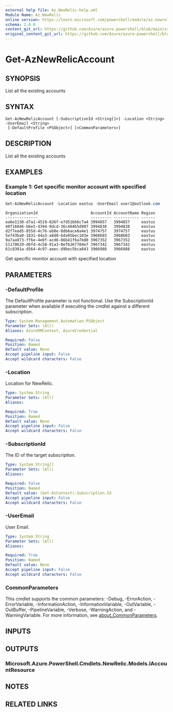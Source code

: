 ```yaml
---
external help file: Az.NewRelic-help.xml
Module Name: Az.NewRelic
online version: https://learn.microsoft.com/powershell/module/az.newrelic/get-aznewrelicaccount
schema: 2.0.0
content_git_url: https://github.com/Azure/azure-powershell/blob/main/src/NewRelic/NewRelic/help/Get-AzNewRelicAccount.md
original_content_git_url: https://github.com/Azure/azure-powershell/blob/main/src/NewRelic/NewRelic/help/Get-AzNewRelicAccount.md
---
```


# Get-AzNewRelicAccount

## SYNOPSIS
List all the existing accounts

## SYNTAX

```
Get-AzNewRelicAccount [-SubscriptionId <String[]>] -Location <String> -UserEmail <String>
 [-DefaultProfile <PSObject>] [<CommonParameters>]
```

## DESCRIPTION
List all the existing accounts

## EXAMPLES

### Example 1: Get specific monitor account with specified location
```powershell
Get-AzNewRelicAccount -Location eastus -UserEmail user1@outlook.com
```

```output
OrganizationId                       AccountId AccountName Region
--------------                       --------- ----------- ------
ea6e1130-d7a1-4519-826f-e7d51b66c7a4 3994857   3994857     eastus
40f16846-b6e5-4394-9dcd-36c484b5d907 3994838   3994838     eastus
d2f7ead5-855d-4c76-ab0e-8db6ace6a4e1 3974757   3974757     eastus
5ef43ba0-1831-44a3-a8d0-6da95bec103e 3968603   3968603     eastus
9a7aa973-ff6e-4e0f-acd6-86b41f6a7b80 3967352   3967352     eastus
51170629-d6fd-4c58-91a3-0efb267704e7 3967342   3967342     eastus
61c8301a-d564-4c97-aeec-d9bec5bca043 3966988   3966988     eastus
```

Get specific monitor account with specified location

## PARAMETERS

### -DefaultProfile
The DefaultProfile parameter is not functional.
Use the SubscriptionId parameter when available if executing the cmdlet against a different subscription.

```yaml
Type: System.Management.Automation.PSObject
Parameter Sets: (All)
Aliases: AzureRMContext, AzureCredential

Required: False
Position: Named
Default value: None
Accept pipeline input: False
Accept wildcard characters: False
```

### -Location
Location for NewRelic.

```yaml
Type: System.String
Parameter Sets: (All)
Aliases:

Required: True
Position: Named
Default value: None
Accept pipeline input: False
Accept wildcard characters: False
```

### -SubscriptionId
The ID of the target subscription.

```yaml
Type: System.String[]
Parameter Sets: (All)
Aliases:

Required: False
Position: Named
Default value: (Get-AzContext).Subscription.Id
Accept pipeline input: False
Accept wildcard characters: False
```

### -UserEmail
User Email.

```yaml
Type: System.String
Parameter Sets: (All)
Aliases:

Required: True
Position: Named
Default value: None
Accept pipeline input: False
Accept wildcard characters: False
```

### CommonParameters
This cmdlet supports the common parameters: -Debug, -ErrorAction, -ErrorVariable, -InformationAction, -InformationVariable, -OutVariable, -OutBuffer, -PipelineVariable, -Verbose, -WarningAction, and -WarningVariable. For more information, see [about_CommonParameters](http://go.microsoft.com/fwlink/?LinkID=113216).

## INPUTS

## OUTPUTS

### Microsoft.Azure.PowerShell.Cmdlets.NewRelic.Models.IAccountResource

## NOTES

## RELATED LINKS
